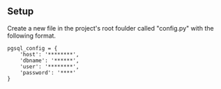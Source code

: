 ## Setup
   Create a new file in the project's root foulder called "config.py" with the following format.
    
    pgsql_config = {
        'host': '********',
        'dbname': '******',
        'user': '********',
        'password': '****'
    }
    
